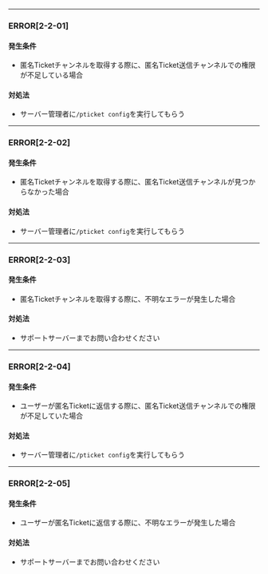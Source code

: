 
---

### ERROR[2-2-01]
#### 発生条件
- 匿名Ticketチャンネルを取得する際に、匿名Ticket送信チャンネルでの権限が不足している場合
#### 対処法
- サーバー管理者に`/pticket config`を実行してもらう

---

### ERROR[2-2-02]
#### 発生条件
- 匿名Ticketチャンネルを取得する際に、匿名Ticket送信チャンネルが見つからなかった場合
#### 対処法
- サーバー管理者に`/pticket config`を実行してもらう

---

### ERROR[2-2-03]
#### 発生条件
- 匿名Ticketチャンネルを取得する際に、不明なエラーが発生した場合
#### 対処法
- サポートサーバーまでお問い合わせください

---

### ERROR[2-2-04]
#### 発生条件
- ユーザーが匿名Ticketに返信する際に、匿名Ticket送信チャンネルでの権限が不足していた場合
#### 対処法
- サーバー管理者に`/pticket config`を実行してもらう

---

### ERROR[2-2-05]
#### 発生条件
- ユーザーが匿名Ticketに返信する際に、不明なエラーが発生した場合
#### 対処法
- サポートサーバーまでお問い合わせください